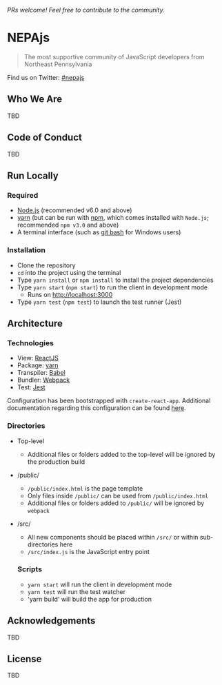 *PRs welcome!  Feel free to contribute to the community.*

# NEPAjs

> The most supportive community of JavaScript developers from Northeast Pennsylvania

Find us on Twitter: [#nepajs](https://twitter.com/hashtag/NEPAjs?src=hash)

## Who We Are

TBD

## Code of Conduct

TBD

## Run Locally

### Required

- [Node.js](https://nodejs.org/en/download) (recommended v6.0 and above)
- [yarn](https://yarnpkg.com/en/docs/install) (but can be run with [npm](https://www.npmjs.com), which comes installed with `Node.js`; recommended `npm v3.0` and above)
- A terminal interface (such as [git bash](https://git-scm.com/downloads) for Windows users)

### Installation

- Clone the repository
- `cd` into the project using the terminal
- Type `yarn install` or `npm install` to install the project dependencies
- Type `yarn start` (`npm start`) to run the client in development mode
  - Runs on [http://localhost:3000](http://localhost:3000)
- Type `yarn test` (`npm test`) to launch the test runner (Jest)

## Architecture

### Technologies

- View: [ReactJS](https://facebook.github.io/react/)
- Package: [yarn](https://yarnpkg.com/en/)
- Transpiler: [Babel](https://babeljs.io/)
- Bundler: [Webpack](https://webpack.github.io/)
- Test: [Jest](https://facebook.github.io/jest/)

Configuration has been bootstrapped with `create-react-app`.  Additional documentation regarding this configuration can be found [here](https://github.com/facebookincubator/create-react-app).

### Directories

* Top-level
  * Additional files or folders added to the top-level will be ignored by the production build
* /public/
  * `/public/index.html` is the page template
  * Only files inside `/public/` can be used from `/public/index.html`
  * Additional files or folders added to `/public/` will be ignored by `webpack`
* /src/
  * All new components should be placed within `/src/` or within sub-directories here
  * `/src/index.js` is the JavaScript entry point

  ### Scripts

  - `yarn start` will run the client in development mode
  - `yarn test` will run the test watcher
  - 'yarn build' will build the app for production

## Acknowledgements

TBD

## License

TBD
